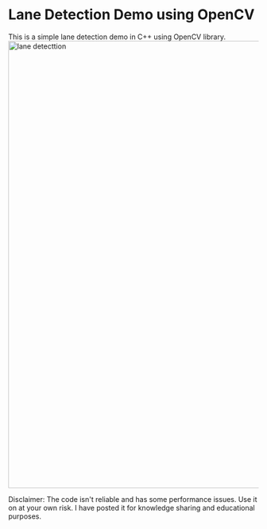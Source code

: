 # Lane Detection Demo using OpenCV
This is a simple lane detection demo in C++ using OpenCV library. 
<img width="898" alt="lane detecttion" src="https://user-images.githubusercontent.com/8460504/46281768-72c7ee80-c524-11e8-894c-529f0a824321.png">

Disclaimer:
The code isn't reliable and has some performance issues. Use it on at your own risk. I have posted it for 
knowledge sharing and educational purposes.
